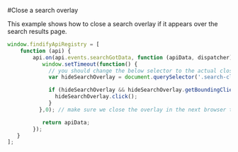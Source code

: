 #Close a search overlay

This example shows how to close a search overlay if it appears over the search results page.

```javascript
window.findifyApiRegistry = [
    function (api) {
        api.on(api.events.searchGotData, function (apiData, dispatcher) {
           window.setTimeout(function() {
             // you should change the below selector to the actual close trigger of the search overlay
             var hideSearchOverlay = document.querySelector('.search-close');

             if (hideSearchOverlay && hideSearchOverlay.getBoundingClientRect().bottom!==0) {
               hideSearchOverlay.click();
             }
          },0); // make sure we close the overlay in the next browser tick, so it doesn't re-render 

           return apiData;
        });
   }
];
```
